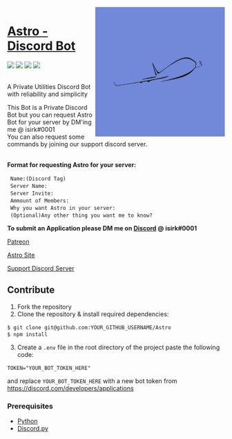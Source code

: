 <img src="Images/astro.png" align="right" height=300 width=300>

# [Astro - Discord Bot](https://asksirk.com/Astro)
<p>
  <img src="https://img.shields.io/discord/743121194911531110">
  <img src="https://img.shields.io/github/contributors/ISIRK/Astro?style=flat">
  <img src="https://img.shields.io/github/last-commit/ISIRK/Astro">
  <img src="https://img.shields.io/github/v/release/ISIRK/Astro?include_prereleases&style=flat">
<p>

<br>
A Private Utilities Discord Bot with reliability and simplicity<br>

This Bot is a Private Discord Bot but you can request Astro Bot for your server by DM'ing me @ isirk#0001<br>
You can also request some commands by joining our support discord server.<br>
<br>

**Format for requesting Astro for your server:**

` Name:(Discord Tag)`<br>
` Server Name:`<br>
` Server Invite:`<br>
` Ammount of Members:`<br>
` Why you want Astro in your server:`<br>
` (Optional)Any other thing you want me to know?`

**To submit an Application please DM me on [Discord](https://discord.com) @ isirk#0001**

[Patreon](https://www.patreon.com/Astro_Bot)

[Astro Site](https://asksirk.com/Astro/)

[Support Discord Server](https://discord.gg/s5ZPSRe)

## Contribute
1. Fork the repository
2. Clone the repository & install required dependencies:
```
$ git clone git@github.com:YOUR_GITHUB_USERNAME/Astro
$ npm install
```
3. Create a `.env` file in the root directory of the project paste the following code:
```env
TOKEN="YOUR_BOT_TOKEN_HERE"
```
and replace `YOUR_BOT_TOKEN_HERE` with a new bot token from https://discord.com/developers/applications

### Prerequisites
- [Python](https://www.python.org/)
- [Discord.py](https://discordpy.readthedocs.io/en/latest/index.html)
